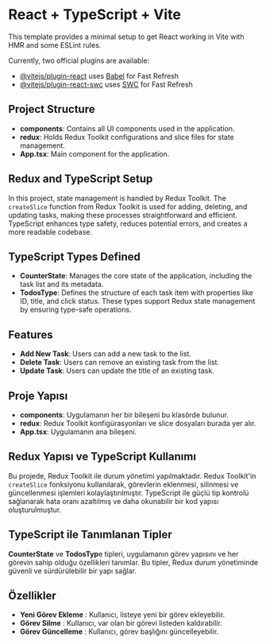 # React + TypeScript + Vite

This template provides a minimal setup to get React working in Vite with HMR and some ESLint rules.

Currently, two official plugins are available:

- [@vitejs/plugin-react](https://github.com/vitejs/vite-plugin-react/blob/main/packages/plugin-react/README.md) uses [Babel](https://babeljs.io/) for Fast Refresh
- [@vitejs/plugin-react-swc](https://github.com/vitejs/vite-plugin-react-swc) uses [SWC](https://swc.rs/) for Fast Refresh




## Project Structure

- **components**: Contains all UI components used in the application.
- **redux**: Holds Redux Toolkit configurations and slice files for state management.
- **App.tsx**: Main component for the application.

## Redux and TypeScript Setup

In this project, state management is handled by Redux Toolkit. The `createSlice` function from Redux Toolkit is used for adding, deleting, and updating tasks, making these processes straightforward and efficient. TypeScript enhances type safety, reduces potential errors, and creates a more readable codebase.

## TypeScript Types Defined

- **CounterState**: Manages the core state of the application, including the task list and its metadata.
- **TodosType**: Defines the structure of each task item with properties like ID, title, and click status. These types support Redux state management by ensuring type-safe operations.

## Features

- **Add New Task**: Users can add a new task to the list.
- **Delete Task**: Users can remove an existing task from the list.
- **Update Task**: Users can update the title of an existing task.




##  Proje Yapısı

- **components**: Uygulamanın her bir bileşeni bu klasörde bulunur.
- **redux**: Redux Toolkit konfigürasyonları ve slice dosyaları burada yer alır.
- **App.tsx**: Uygulamanın ana bileşeni.

## Redux Yapısı ve TypeScript Kullanımı

Bu projede, Redux Toolkit ile durum yönetimi yapılmaktadır. Redux Toolkit'in `createSlice` fonksiyonu kullanılarak, görevlerin eklenmesi, silinmesi ve güncellenmesi işlemleri kolaylaştırılmıştır. TypeScript ile güçlü tip kontrolü sağlanarak hata oranı azaltılmış ve daha okunabilir bir kod yapısı oluşturulmuştur.


## TypeScript ile Tanımlanan Tipler

**CounterState** ve **TodosTyp**e tipleri, uygulamanın görev yapısını ve her görevin sahip olduğu özellikleri tanımlar. Bu tipler, Redux durum yönetiminde güvenli ve sürdürülebilir bir yapı sağlar.


## Özellikler

- **Yeni Görev Ekleme** : Kullanıcı, listeye yeni bir görev ekleyebilir.
- **Görev Silme** : Kullanıcı, var olan bir görevi listeden kaldırabilir.
- **Görev Güncelleme** : Kullanıcı, görev başlığını güncelleyebilir.

 

